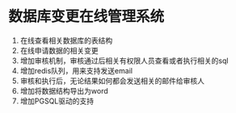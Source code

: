 # 数据库变更在线管理系统
1. 在线查看相关数据库的表结构
2. 在线申请数据的相关变更
3. 增加审核机制，审核通过后相关有权限人员查看或者执行相关的sql
4. 增加redis队列，用来支持发送email
5. 审核和执行后，无论结果如何都会发送相关的邮件给审核人
6. 增加将数据结构导出为word
7. 增加PGSQL驱动的支持

